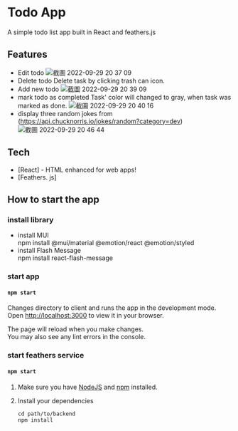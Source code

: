 # Todo App

A simple todo list app built in React and feathers.js

## Features

- Edit todo
![截圖 2022-09-29 20 37 09](https://user-images.githubusercontent.com/86973641/193184882-f2b8829a-d0a9-4bf6-81fd-f91f12ca1b7b.png)
- Delete todo
  Delete task by clicking trash can icon.
- Add new todo
![截圖 2022-09-29 20 39 09](https://user-images.githubusercontent.com/86973641/193185112-764a45b8-394c-4017-8a7a-489b36246efd.png)
- mark todo as completed
  Task' color will changed to gray, when task was marked as done.
![截圖 2022-09-29 20 40 16](https://user-images.githubusercontent.com/86973641/193185206-a19f52d0-785a-44bd-ba4b-23fcbb96cce6.png)
- display three random jokes from (https://api.chucknorris.io/jokes/random?category=dev)
![截圖 2022-09-29 20 46 44](https://user-images.githubusercontent.com/86973641/193185960-643e6924-86a3-4c5e-b0a1-04ce612f16ef.png)


## Tech

- [React] - HTML enhanced for web apps!
- [Feathers. js]

## How to start the app

### install library
- install MUI \
npm install @mui/material @emotion/react @emotion/styled 
- install Flash Message \
npm install react-flash-message

### start app

#### `npm start`
Changes directory to client and runs the app in the development mode.\
Open [http://localhost:3000](http://localhost:3000) to view it in your browser.

The page will reload when you make changes.\
You may also see any lint errors in the console.


### start feathers service

#### `npm start`
1. Make sure you have [NodeJS](https://nodejs.org/) and [npm](https://www.npmjs.com/) installed.
2. Install your dependencies

    ```
    cd path/to/backend
    npm install
    ```




